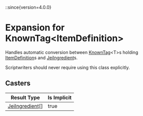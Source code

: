 ::since{version=4.0.0}
# Expansion for KnownTag&lt;ItemDefinition&gt;

Handles automatic conversion between [KnownTag](/vanilla/api/tag/type/KnownTag)&lt;T&gt;s holding [ItemDefinition](/vanilla/api/item/ItemDefinition)s and [JeiIngredient](/mods/JeiTweaker/API/Ingredient/JeiIngredient)s.

 Scriptwriters should never require using this class explicitly.

## Casters

|                           Result Type                            | Is Implicit |
|------------------------------------------------------------------|-------------|
| [JeiIngredient](/mods/JeiTweaker/API/Ingredient/JeiIngredient)[] | true        |

